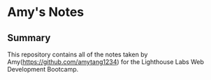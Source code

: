 # Amy's Notes
## Summary 

This repository contains all of the notes taken by Amy(https://github.com/amytang1234) for the Lighthouse Labs Web Development Bootcamp.